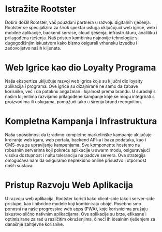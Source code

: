 # Istražite Rootster

Dobro došli! Rootster, vaš pouzdani partnera u razvoju digitalnih rješenja. Rootster se specijalizira za širok spektar usluga uključujući web igrice, web i mobilne aplikacije, backend servise, cloud rješenja, infrastrukturu, analitiku i prilagođena rješenja. Naš pristup kombinira najnovije tehnologije s dugogodišnjim iskustvom kako bismo osigurali vrhunsku izvedbu i zadovoljstvo naših klijenata.

# Web Igrice kao dio Loyalty Programa

Naša ekspertiza uključuje razvoj web igrica koje su ključni dio loyalty aplikacija i programa. Ove igrice su dizajnirane ne samo da zabave korisnike, već i da potaknu angažman i lojalnost prema brandu. U suradnji s našim klijentima razvijamo prilagođene kampanje koje se mogu integrirati s proizvodima ili uslugama, pomažući tako u širenju brand recognition.

# Kompletna Kampanja i Infrastruktura

Naša sposobnost da izradimo kompletne marketinške kampanje uključuje kreiranje web igara, web portala, backend API-a i baza podataka, kao i CMS-ova za upravljanje kampanjama. Sve komponente hostamo na robusnim serverima koji pokreću aplikacije u swarm modu, osiguravajući visoku dostupnost i nultu toleranciju na padove servera. Ova strategija omogućava nam da osiguramo neprekidno online prisustvo i otpornost naših sustava.

# Pristup Razvoju Web Aplikacija

U razvoju web aplikacija, Rootster koristi kako client-side tako i server-side pristupe, kao i hibridne modele koji kombiniraju oboje. Posebno smo ponosni na naše progressive web apps (PWA), koje korisnicima pružaju iskustvo slično nativnim aplikacijama. Ove aplikacije su brze, efikasne i optimizirane za rad u različitim okruženjima, čineći ih idealnim rješenjem za današnje zahtjevne korisnike.
